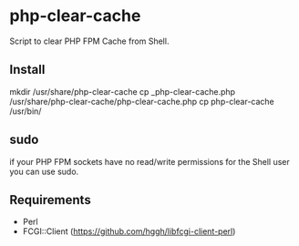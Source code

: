 # php-clear-cache
Script to clear PHP FPM Cache from Shell.


## Install

   mkdir /usr/share/php-clear-cache
   cp _php-clear-cache.php /usr/share/php-clear-cache/php-clear-cache.php
   cp php-clear-cache /usr/bin/


## sudo

if your PHP FPM sockets have no read/write permissions for the Shell user you can use sudo.


## Requirements

* Perl
* FCGI::Client (https://github.com/hggh/libfcgi-client-perl)

